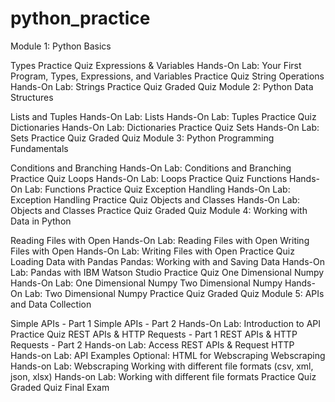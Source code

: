 # python_practice

Module 1: Python Basics

Types
Practice Quiz 
Expressions & Variables
Hands-On Lab: Your First Program, Types, Expressions, and Variables
Practice Quiz
String Operations
Hands-On Lab: Strings
Practice Quiz
Graded Quiz
Module 2: Python Data Structures

Lists and Tuples
Hands-On Lab: Lists
Hands-On Lab: Tuples
Practice Quiz
Dictionaries
Hands-On Lab: Dictionaries
Practice Quiz
Sets
Hands-On Lab: Sets
Practice Quiz
Graded Quiz
Module 3: Python Programming Fundamentals

Conditions and Branching
Hands-On Lab: Conditions and Branching
Practice Quiz 
Loops
Hands-On Lab: Loops
Practice Quiz 
Functions
Hands-On Lab: Functions
Practice Quiz
Exception Handling
Hands-On Lab: Exception Handling
Practice Quiz 
Objects and Classes
Hands-On Lab: Objects and Classes
Practice Quiz
Graded Quiz
Module 4: Working with Data in Python 

Reading Files with Open
Hands-On Lab: Reading Files with Open
Writing Files with Open
Hands-On Lab: Writing Files with Open
Practice Quiz
Loading Data with Pandas
Pandas: Working with and Saving Data
Hands-On Lab: Pandas with IBM Watson Studio
Practice Quiz
One Dimensional Numpy
Hands-On Lab: One Dimensional Numpy
Two Dimensional Numpy
Hands-On Lab: Two Dimensional Numpy
Practice Quiz
Graded Quiz
Module 5: APIs and Data Collection 

 Simple APIs - Part 1
 Simple APIs - Part 2
 Hands-On Lab: Introduction to API
 Practice Quiz 
 REST APIs & HTTP Requests - Part 1
 REST APIs & HTTP Requests - Part 2
 Hands-on Lab: Access REST APIs & Request HTTP
Hands-on Lab: API Examples
 Optional: HTML for Webscraping
 Webscraping
 Hands-on Lab: Webscraping
 Working with different file formats (csv, xml, json, xlsx)
 Hands-on Lab: Working with different file formats
 Practice Quiz
 Graded Quiz
Final Exam

